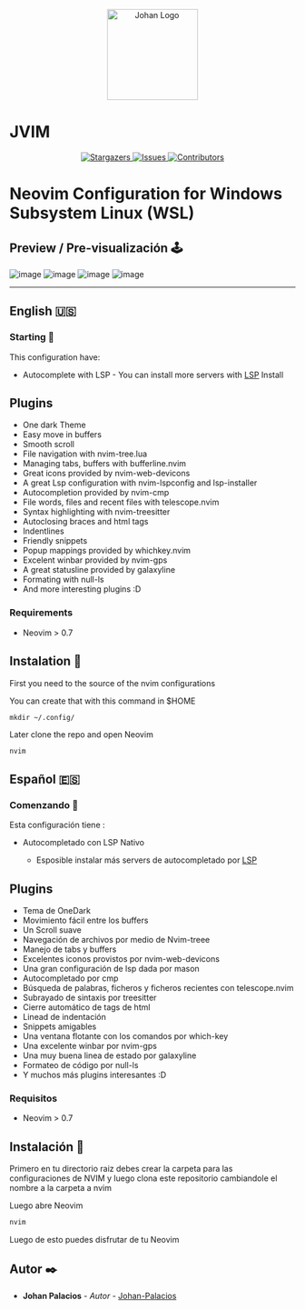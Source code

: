 <p align="center">
    <img alt="Johan Logo" 
    src="https://user-images.githubusercontent.com/77251405/120911904-37bcd800-c648-11eb-9358-e62e4e16ac1c.png" 
    height="160px"/>
  </a>
  <h1>JVIM</h1>
</p>

<p align="center">
  <a href="https://github.com/Johan-Palacios/nvim/stargazers">
    <img
      alt="Stargazers"
      src="https://img.shields.io/github/stars/Johan-Palacios/nvim?style=for-the-badge&logo=starship&color=c678dd&logoColor=d9e0ee&labelColor=282a36"
    />
  </a>
  <a href="https://github.com/Johan-Palacios/nvim/issues">
    <img
      alt="Issues"
      src="https://img.shields.io/github/issues/Johan-Palacios/nvim?style=for-the-badge&logo=gitbook&color=f0c062&logoColor=d9e0ee&labelColor=282a36"
    />
  </a>
  <a href="https://github.com/Johan-Palacios/nvim/contributors">
    <img
      alt="Contributors"
      src="https://img.shields.io/github/contributors/Johan-Palacios/nvim?style=for-the-badge&logo=opensourceinitiative&color=abcf84&logoColor=d9e0ee&labelColor=282a36"
    />
  </a>
</p>

# Neovim Configuration for Windows Subsystem Linux (WSL)

## Preview / Pre-visualización 🕹️

![image](https://user-images.githubusercontent.com/77251405/214324222-972a5175-9dc0-4c6d-aaa3-4c918eac3eea.png)
![image](https://user-images.githubusercontent.com/77251405/214324715-1ccd89a5-21ca-40d0-a5aa-9388f53f8d9c.png)
![image](https://user-images.githubusercontent.com/77251405/214324330-9c7f4ff4-0242-4094-a059-a6c8e5bdd77f.png)
![image](https://user-images.githubusercontent.com/77251405/214324386-a1e11082-bb1f-469b-af22-ef03282b6643.png)

---

## English 🇺🇸

### Starting 🚀

This configuration have:

- Autocomplete with LSP - You can install more servers with [LSP](https://github.com/neovim/nvim-lspconfig "LSP") Install

## Plugins

- One dark Theme
- Easy move in buffers
- Smooth scroll
- File navigation with nvim-tree.lua
- Managing tabs, buffers with bufferline.nvim
- Great icons provided by nvim-web-devicons
- A great Lsp configuration with nvim-lspconfig and lsp-installer
- Autocompletion provided by nvim-cmp
- File words, files and recent files with telescope.nvim
- Syntax highlighting with nvim-treesitter
- Autoclosing braces and html tags
- Indentlines
- Friendly snippets
- Popup mappings provided by whichkey.nvim
- Excelent winbar provided by nvim-gps
- A great statusline provided by galaxyline
- Formating with null-ls
- And more interesting plugins :D

### Requirements

- Neovim > 0.7

## Instalation 🔧

First you need to the source of the nvim configurations

You can create that with this command in $HOME

`mkdir ~/.config/`

Later clone the repo and open Neovim

```bash
nvim

```

## Español 🇪🇸

### Comenzando 🚀

Esta configuración tiene :

- Autocompletado con LSP Nativo

  - Esposible instalar más servers de autocompletado por [LSP](https://github.com/neovim/nvim-lspconfig "LSP")

## Plugins

- Tema de OneDark
- Movimiento fácil entre los buffers
- Un Scroll suave
- Navegación de archivos por medio de Nvim-treee
- Manejo de tabs y buffers
- Excelentes iconos provistos por nvim-web-devicons
- Una gran configuración de lsp dada por mason
- Autocompletado por cmp
- Búsqueda de palabras, ficheros y ficheros recientes con telescope.nvim
- Subrayado de sintaxis por treesitter
- Cierre automático de tags de html
- Linead de indentación
- Snippets amigables
- Una ventana flotante con los comandos por which-key
- Una excelente winbar por nvim-gps
- Una muy buena linea de estado por galaxyline
- Formateo de código por null-ls
- Y muchos más plugins interesantes :D

### Requisitos

- Neovim > 0.7

## Instalación 🔧

Primero en tu directorio raiz debes crear la carpeta para las configuraciones de NVIM y luego clona este repositorio cambiandole el nombre a la carpeta a nvim

Luego abre Neovim

```bash
nvim

```

Luego de esto puedes disfrutar de tu Neovim

## Autor ✒️

- **Johan Palacios** - _Autor_ - [Johan-Palacios](https://github.com/Johan-Palacios)

